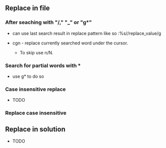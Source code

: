 ## Replace in file

### After seaching with "/," "\_" or "g\*"

- can use last search result in replace pattern like so :%s//replace_value/g

- cgn - replace currently searched word under the cursor.
  - To skip use n/N.

### Search for partial words with \*

- use g\* to do so

### Case insensitive replace

- TODO

### Replace case insensitive

## Replace in solution

- TODO
